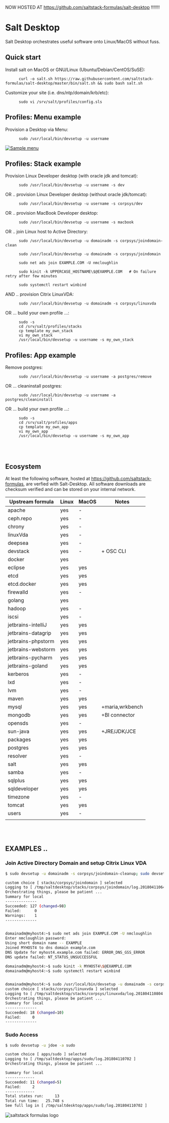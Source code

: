
NOW HOSTED AT https://github.com/saltstack-formulas/salt-desktop !!!!!!!

# Salt Desktop

Salt Desktop orchestrates useful software onto Linux/MacOS without fuss.

## Quick start

Install salt on MacOS or GNU/Linux (Ubuntu/Debian/CentOS/SuSE):

          curl -o salt.sh https://raw.githubusercontent.com/saltstack-formulas/salt-desktop/master/bin/salt.sh && sudo bash salt.sh

Customize your site (i.e. dns/ntp/domain/krb/etc):

          sudo vi /srv/salt/profiles/config.sls

## Profiles: Menu example

Provision a Desktop via Menu:

          sudo /usr/local/bin/devsetup -u username


<a href="https://github.com/saltstack-formulas/salt-desktop/blob/master/bin/menu.py">![Sample menu](design_specs/menu.png)</a>


## Profiles: Stack example

Provision Linux Developer desktop (with oracle jdk and tomcat):

          sudo /usr/local/bin/devsetup -u username -s dev

OR .. provision Linux Developer desktop (without oracle jdk/tomcat):

          sudo /usr/local/bin/devsetup -u username -s corpsys/dev

OR .. provision MacBook Developer desktop:

          sudo /usr/local/bin/devsetup -u username -s macbook

OR .. join Linux host to Active Directory:

          sudo /usr/local/bin/devsetup -u domainadm -s corpsys/joindomain-clean

          sudo /usr/local/bin/devsetup -u domainadm -s corpsys/joindomain

          sudo net ads join EXAMPLE.COM -U nmcloughlin

          sudo kinit -k UPPERCASE_HOSTNAME\$@EXAMPLE.COM   # On failure retry after few minutes

          sudo systemctl restart winbind

AND .. provision Citrix LinuxVDA:

          sudo /usr/local/bin/devsetup -u domainadm -s corpsys/linuxvda


OR ... build your own profile ...:

          sudo -s
          cd /srv/salt/profiles/stacks
          cp template my_own_stack
          vi my_own_stack
          /usr/local/bin/devsetup -u username -s my_own_stack
          

## Profiles: App example

Remove postgres:

          sudo /usr/local/bin/devsetup -u username -a postgres/remove

OR ... cleaninstall postgres:

          sudo /usr/local/bin/devsetup -u username -a postgres/cleaninstall


OR ... build your own profile ...:

          sudo -s
          cd /srv/salt/profiles/apps
          cp template my_own_app
          vi my_own_app
          /usr/local/bin/devsetup -u username -s my_own_app


<br></br>
## Ecosystem

At least the following software, hosted at https://github.com/saltstack-formulas, are verfied with Salt-Desktop. All software downloads are checksum verified and can be stored on your internal network.

| Upstream formula  	| Linux | MacOS	| Notes         | 	
|---------------	|------	|-------|-------------	|
| apache        	|  yes  |   -  	|   	   	|
| ceph.repo        	|  yes  |   -  	|   	   	|
| chrony        	|  yes  |   -  	|   	   	|
| linuxVda        	|  yes  |   -  	|   	   	|
| deepsea        	|  yes  |   -  	|   	   	|
| devstack        	|  yes  |   -  	| + OSC CLI     |
| docker        	|  yes  |   	|   	   	|
| eclipse        	|  yes  |  yes 	|   	   	|
| etcd              	|  yes  |  yes 	|   	   	|
| etcd.docker        	|  yes  |  yes 	|   	   	|
| firewalld         	|  yes  |   -  	|   	   	|
| golang        	|  yes  |   	|   	   	|
| hadoop        	|  yes  |   -  	|   	   	|
| iscsi             	|  yes  |   -  	|   	   	|
| jetbrains-intelliJ 	|  yes  |  yes 	|   	   	|
| jetbrains-datagrip 	|  yes  |  yes 	|   	   	|
| jetbrains-phpstorm 	|  yes  |  yes 	|   	  	|
| jetbrains-webstorm 	|  yes  |  yes 	|   	   	|
| jetbrains-pycharm 	|  yes  |  yes 	|   	   	|
| jetbrains-goland 	|  yes  |  yes 	|   	   	|
| kerberos        	|  yes  |   -  	|   	   	|
| lxd              	|  yes  |   -  	|   	   	|
| lvm              	|  yes  |   - 	|   	   	|
| maven              	|  yes  |  yes	|   	   	|
| mysql              	|  yes  |  yes 	|+maria,wrkbench|
| mongodb        	|  yes  |  yes	| +BI connector	|
| opensds        	|  yes  |   -  	|   	   	|
| sun-java       	|  yes  |  yes 	| +JRE/JDK/JCE	|
| packages      	|  yes  |  yes 	|   	   	|
| postgres      	|  yes  |  yes 	|   	   	|
| resolver         	|  yes  |   - 	|   	   	|
| salt            	|  yes  |  yes 	|   	   	|
| samba             	|  yes  |   -  	|   	   	|
| sqlplus       	|  yes  |  yes 	|   	  	|
| sqldeveloper       	|  yes  |  yes 	|   	   	|
| timezone       	|  yes  |   -  	|   	   	|
| tomcat            	|  yes  |  yes 	|   	  	|
| users                 |  yes  |   -  	|   	  	|
|                       |  	|   	|   	   	|

<br/><br/>
## EXAMPLES ..

### Join Active Directory Domain and setup Citrix Linux VDA
```bash
$ sudo devsetup -u domainadm -s corpsys/joindomain-cleanup; sudo devsetup -u domainadm -s corpsys/joindomain

custom choice [ stacks/corpsys/joindomain ] selected
Logging to [ /tmp/saltdesktop/stacks/corpsys/joindomain/log.201804110644 ]
Orchestrating things, please be patient ...
Summary for local
--------------
Succeeded: 127 (changed=98)
Failed:      0
Warnings:    1
--------------


domainadm@myhost4:~$ sudo net ads join EXAMPLE.COM -U nmcloughlin
Enter nmcloughlin password:
Using short domain name -- EXAMPLE
Joined MYHOST4 to dns domain example.com
DNS Update for myhost4.example.com failed: ERROR_DNS_GSS_ERROR
DNS update failed: NT_STATUS_UNSUCCESSFUL

domainadm@myhost4:~$ sudo kinit -k MYHOST4\$@EXAMPLE.COM
domainadm@myhost4:~$ sudo systemctl restart winbind


domainadm@myhost4:~$ sudo /usr/local/bin/devsetup -u domainadm -s corpsys/linuxvda
custom choice [ stacks/corpsys/linuxvda ] selected
Logging to [ /tmp/saltdesktop/stacks/corpsys/linuxvda/log.201804110804 ]
Orchestrating things, please be patient ...
Summary for local
--------------
Succeeded: 18 (changed=10)
Failed:     0
--------------

```

### Sudo Access
```bash
$ sudo devsetup -u jdoe -a sudo

custom choice [ apps/sudo ] selected
Logging to [ /tmp/saltdesktop/apps/sudo/log.201804110702 ]
Orchestrating things, please be patient ...

Summary for local
-------------
Succeeded: 11 (changed=5)
Failed:     2
-------------
Total states run:     13
Total run time:   25.748 s
See full log in [ /tmp/saltdesktop/apps/sudo/log.201804110702 ]
```

![saltstack formulas logo](https://avatars2.githubusercontent.com/u/4683350?s=200&v=4)
